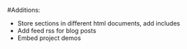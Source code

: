 #Additions:

- Store sections in different html documents, add includes
- Add feed rss for blog posts
- Embed project demos
